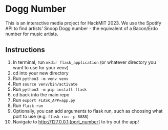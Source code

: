 # Dogg Number

This is an interactive media project for HackMIT 2023. We use the Spotify API to find artists' Snoop Dogg number - the equivalent of a Bacon/Erdo number for music artists. 

## Instructions
1. In terminal, run ```mkdir flask_application``` (or whatever directory you want to use for your venv)
2. cd into your new directory
3. Run ```python3 -m venv venv```
4. Run ```source venv/bin/activate```
5. Run ```python3 -m pip install flask```
6. cd back into the main repo
7. Run ```export FLASK_APP=app.py```
8. Run ```flask run```
9. Optionally, you can add arguments to flask run, such as choosing what port to use (e.g. ```flask run -p 8888```)
10. Navigate to http://127.0.0.1:[port_number] to try out the app!
